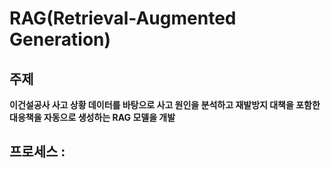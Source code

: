 # RAG(Retrieval-Augmented Generation)

## 주제
**이건설공사 사고 상황 데이터를 바탕으로 사고 원인을 분석하고 재발방지 대책을 포함한 대응책을 자동으로 생성하는 RAG 모델을 개발**

## 프로세스 :
